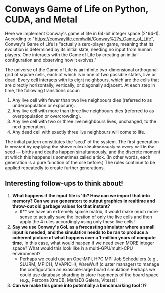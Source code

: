 # Conways Game of Life on Python, CUDA, and Metal

Here we implement Conway's game of life in 64-bit integer space (2^64-1). According to "https://conwaylife.com/wiki/Conway%27s_Game_of_Life", Conway's Game of Life is "actually a zero-player game, meaning that its evolution is determined by its initial state, needing no input from human players. One interacts with the Game of Life by creating an initial configuration and observing how it evolves."

The universe of the Game of Life is an infinite two-dimensional orthogonal grid of square cells, each of which is in one of two possible states, live or dead. Every cell interacts with its eight neighbours, which are the cells that are directly horizontally, vertically, or diagonally adjacent. At each step in time, the following transitions occur:

1. Any live cell with fewer than two live neighbours dies (referred to as underpopulation or exposure).
2. Any live cell with more than three live neighbours dies (referred to as overpopulation or overcrowding).
3. Any live cell with two or three live neighbours lives, unchanged, to the next generation.
4. Any dead cell with exactly three live neighbours will come to life.

The initial pattern constitutes the 'seed' of the system. The first generation is created by applying the above rules simultaneously to every cell in the seed — births and deaths happen simultaneously, and the discrete moment at which this happens is sometimes called a tick. (In other words, each generation is a pure function of the one before.) The rules continue to be applied repeatedly to create further generations.

## Interesting follow-ups to think about!

1. **What happens if the input file is 1tb? How can we import that into memory? Can we use generators to output graphics in realtime and throw-out old garbage values for that instant?** 
    * If** we have an extremely sparse matrix, it would make much more sense to actually save the location of only the live cells and then apply the 4 rules accordingly using only these live cells!
2. **Say we use Conway's GoL as a forecasting simulator where a small input is needed, and the simulation needs to be ran to produce a coherent picture of what happens over a 1-million years of compute time.** In this case, what would happen if we need even MORE integer space? What would this look like in a multi-GPU/multi-CPU environment?
    * Perhaps we could use an OpenMPI, HPC MPI Job Schedulers (e.g., SLURM, MPICH, MVAPICH), WareWulf (cluster manager) to manage the configuration an exascale-large board simulation! Perhaps we could use database sharding to store fragments of the board space (e.g., Percona XtraDB, MariaDB Galera, Vitess)!
3. **Can we make this game into potentially a benchmarking tool :)?**